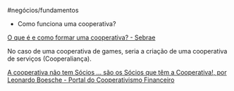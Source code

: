 #negócios/fundamentos

- Como funciona uma cooperativa?

[O que é e como formar uma cooperativa? - Sebrae](https://sebrae.com.br/sites/PortalSebrae/artigos/artigosCoperacao/como-criar-uma-cooperativa,f3d5438af1c92410VgnVCM100000b272010aRCRD)

No caso de uma cooperativa de games, seria a criação de uma cooperativa de serviços (Cooperaliança).

[A cooperativa não tem Sócios … são os Sócios que têm a Cooperativa!, por Leonardo Boesche - Portal do Cooperativismo Financeiro](https://cooperativismodecredito.coop.br/o-que-e-uma-cooperativa-de-credito-2/a-cooperativa-nao-tem-socios-sao-os-socios-que-tem-a-cooperativa-por-leonardo-boesche/)
